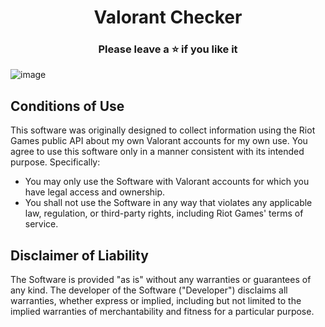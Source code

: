 <h1 align="center">
  Valorant Checker
</h1>

<h3 align="center">
Please leave a ⭐  if you like it
</h3>

![image](https://user-images.githubusercontent.com/90693180/177045591-119872bc-e869-471c-88a9-71e8f64e16a1.png)

## Conditions of Use
This software was originally designed to collect information using the Riot Games public API about my own Valorant accounts for my own use. You agree to use this software only in a manner consistent with its intended purpose. Specifically:
- You may only use the Software with Valorant accounts for which you have legal access and ownership.
- You shall not use the Software in any way that violates any applicable law, regulation, or third-party rights, including Riot Games' terms of service.

## Disclaimer of Liability
The Software is provided "as is" without any warranties or guarantees of any kind. The developer of the Software ("Developer") disclaims all warranties, whether express or implied, including but not limited to the implied warranties of merchantability and fitness for a particular purpose.
